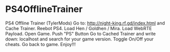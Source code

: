 # PS4OfflineTrainer
PS4 Offline Trainer (TylerMods)
Go to: http://night-king.rf.gd/index.html and Cache Trainer.
Reebot PS4.
Load Hen / Goldhen / Mira.
Load WebRTE Payload.
Open Game.
Push "PS" Button
Go to Cached Trainer and write down: localhost and search for your game version.
Toggle On/Off your cheats.
Go back to game.
Enjoy!!!


